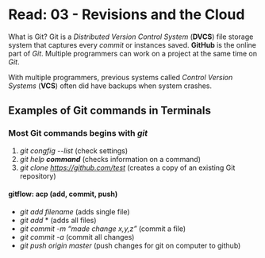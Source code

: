 # Read: 03 - Revisions and the Cloud

What is Git? Git is a _Distributed Version Control System_ (**DVCS**) file storage system that captures every _commit_ or instances saved. **GitHub** is the online part of _Git_. Multiple programmers can work on a project at the same time on _Git_.

With multiple programmers, previous systems called _Control Version Systems_ (**VCS**) often did have backups when system crashes.

## Examples of Git commands in Terminals

### Most Git commands begins with _git_

1. _git congfig --list_ (check settings)
2. _git help **command**_ (checks information on a command)
3. _git clone <https://github.com/test>_ (creates a copy of an existing Git repository)

#### gitflow: acp (add, commit, push)

- _git add filename_ (adds single file)
- _git add_ * (adds all files)
- _git commit -m “made change x,y,z”_ (commit a file)
- _git commit -a_ (commit all changes)
- _git push origin master_ (push changes for git on computer to github)

